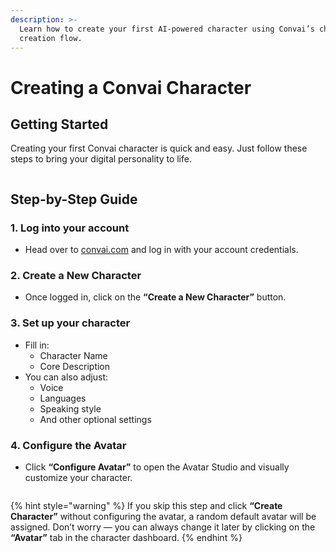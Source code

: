 ```yaml
---
description: >-
  Learn how to create your first AI-powered character using Convai’s character
  creation flow.
---
```


# Creating a Convai Character

## Getting Started

Creating your first Convai character is quick and easy. Just follow these steps to bring your digital personality to life.

<figure><img src="https://lh7-rt.googleusercontent.com/docsz/AD_4nXc8ooneI4FDLAeNqZeERt8z8ulRmxnDRNM5V-7ykg8q9zpHNbtmFoG7LeZo0dIx02f_7aZraJZj9FqTGWo7k_V53FtyEHT-MlJpzHpqRsSWo0sE7KWB4QZk2Qq6EL1nqfW-tMbu?key=UBmSq8Y7gM25yDvVwPYY7g" alt=""><figcaption></figcaption></figure>

## **Step-by-Step Guide**

### **1. Log into your account**

* Head over to [convai.com](https://www.convai.com) and log in with your account credentials.

### **2. Create a New Character**

* Once logged in, click on the **“Create a New Character”** button.

### **3. Set up your character**

* Fill in:
  * Character Name
  * Core Description
* You can also adjust:
  * Voice
  * Languages
  * Speaking style
  * And other optional settings

### **4. Configure the Avatar**

* Click **“Configure Avatar”** to open the Avatar Studio and visually customize your character.

<figure><img src="https://lh7-rt.googleusercontent.com/docsz/AD_4nXfjBbARIPD2euVyJmZa-QLnwPcVLMPbbHc5-oDPNxRiyeysQFZB9RZOip4HVDEJdj0uIZWTkWqOx6Ue9hVKjA9kZDuFQPpE-ap6Yg6iaJtpLrd_uZbNj-0z3Y3w3rNPEV6EPGZyqw?key=UBmSq8Y7gM25yDvVwPYY7g" alt=""><figcaption></figcaption></figure>

{% hint style="warning" %}
If you skip this step and click **“Create Character”** without configuring the avatar, a random default avatar will be assigned. Don’t worry — you can always change it later by clicking on the **“Avatar”** tab in the character dashboard.
{% endhint %}
